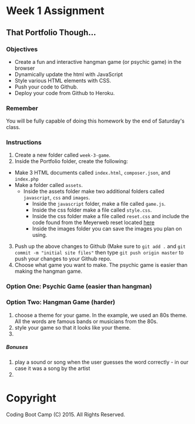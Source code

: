 # Week 1 Assignment

## That Portfolio Though...

### Objectives
* Create a fun and interactive hangman game (or psychic game) in the browser
* Dynamically update the html with JavaScript
* Style various HTML elements with CSS.
* Push your code to Github.
* Deploy your code from Github to Heroku.

### Remember

You will be fully capable of doing this homework by the end of Saturday's class.

### Instructions
1. Create a new folder called `week-3-game`.
2. Inside the Portfolio folder, create the following: 
  + Make 3 HTML documents called `index.html`, `composer.json`, and `index.php`
  + Make a folder called `assets`.
    + Inside the assets folder make two additional folders called `javascript`, `css` and `images`.
      + Inside the `javascript` folder, make a file called `game.js`.
      + Inside the css folder make a file called `style.css`.
      + Inside the css folder make a file called `reset.css` and include the code found from the Meyerweb reset located [here](http://meyerweb.com/eric/tools/css/reset/reset.css)
      + Inside the images folder you can save the images you plan on using.
3. Push up the above changes to Github (Make sure to `git add .` and `git commit -m "initial site files"` then type `git push origin master` to push your changes to your Github repo.
4. Choose what game you want to make. The psychic game is easier than making the hangman game.

### Option One: Psychic Game (easier than hangman)


### Option Two: Hangman Game (harder)

1. choose a theme for your game. In the example, we used an 80s theme. All the words are famous bands or musicians from the 80s.
2. style your game so that it looks like your theme.
3. 

##### Bonuses

1. play a sound or song when the user guesses the word correctly - in our case it was a song by the artist
2. 

# Copyright
Coding Boot Camp (C) 2015. All Rights Reserved.